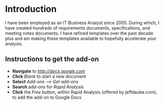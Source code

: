 # Introduction
I have been employed as an IT Business Analyst since 2005.  During which, I have created hundreds of requirements documents, specifications, and meeting notes documents.   I have refined templates over the past decade plus and am making these templates available to hopefully accelerate your analysis.

## Instructions to get the add-on
- **Navigate** to _http://docs.google.com_
- **Click** _Blank_ to start a new document
- **Select** _Add-ons --> Get add-ons_
- **Search** add-ons for _Rapid Analysis_
- **Click** the _Free_ button, within Rapid Analysis (offered by jeffdaube.com), to add the add-on to Google Docs
